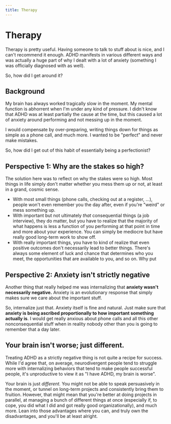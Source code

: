 ```yaml
---
title: Therapy
---
```


# Therapy

Therapy is pretty useful. Having someone to talk to stuff about is nice, and I can't recommend it enough. ADHD manifests in various different ways and was actually a huge part of why I dealt with a lot of anxiety (something I was officially diagnosed with as well).

So, how did I get around it?

## Background

My brain has always worked tragically slow in the moment. My mental function is abhorrent when I'm under any kind of pressure. I didn't know that ADHD was at least partially the cause at the time, but this caused a lot of anxiety around performing and not messing up in the moment.

I would compensate by over-preparing, writing things down for things as simple as a phone call, and much more. I wanted to be "perfect" and never make mistakes.

So, how did I get out of this habit of essentially being a perfectionist?

## Perspective 1: Why are the stakes so high?

The solution here was to reflect on why the stakes were so high. Most things in life simply don't matter whether you mess them up or not, at least in a grand, cosmic sense. 

- With most small things (phone calls, checking out at a register, ...), people won't even remember you the day after, even if you're "weird" or mess something up.
- With important but not ultimately *that* consequential things (a job interview), they do matter, but you have to realize that the majority of what happens is less a function of you performing at that point in time and more about your experience. You can simply be mediocre but have really good long-term work to show off.
- With really important things, you have to kind of realize that even positive outcomes don't necessarily lead to better things. There's always some element of luck and chance that determines who you meet, the opportunities that are available to you, and so on. Why put 

## Perspective 2: Anxiety isn't strictly negative

Another thing that really helped me was internalizing that **anxiety wasn't necessarily negative.** Anxiety is an evolutionary response that simply makes sure we care about the important stuff.

So, internalize just that. Anxiety itself is fine and natural. Just make sure that **anxiety is being ascribed proportionally to how important something actually is**. I would get really anxious about phone calls and all this other nonconsequential stuff when in reality nobody other than you is going to remember that a day later.

## Your brain isn't worse; just different.

Treating ADHD as a strictly negative thing is not quite a recipe for success. While I'd agree that, on average, neurodivergent people tend to struggle more with internalizing behaviors that tend to make people successful people, it's unproductive to view it as "I have ADHD, my brain is worse".

Your brain is just *different.* You might not be able to speak persuasively in the moment, or tunnel on long-term projects and consistently bring them to fruition. However, that might mean that you're better at doing projects in parallel, at managing a bunch of different things at once (especially if, to cope, you did what I did and got really good organizationally), and much more. Lean into those advantages where you can, and truly own the disadvantages, and you'll be at least alright.